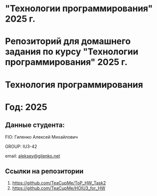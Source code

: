 # "Технологии программирования" 2025 г.
Репозиторий для домашнего задания по курсу "Технологии программирования" 2025 г.
=======
# Технология программирования
# Год: 2025

## Данные студента:

FIO: Гиленко Алексей Михайлович

GROUP: IU3-42

email: aleksey@gilenko.net

## Ссылки на репозитории



1. https://github.com/TeaCupMe/ToP_HW_Task2
2. https://github.com/TeaCupMe/HOIU3_for_HW
